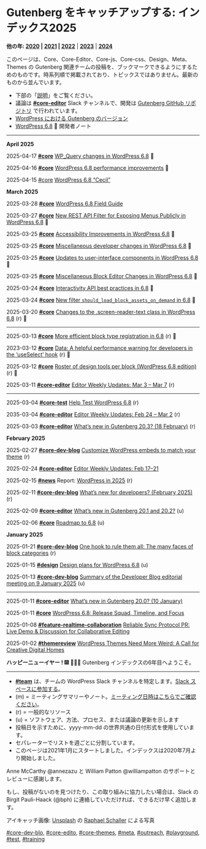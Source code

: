 <!--
# Keeping up with Gutenberg: Index 2025
-->

# Gutenberg をキャッチアップする: インデックス2025

<!--
**Other years: **[2020](https://make.wordpress.org/core/handbook/references/keeping-up-with-gutenberg-index/keeping-up-with-gutenberg-index-2020/) | [2021](https://make.wordpress.org/core/handbook/references/keeping-up-with-gutenberg-index/keeping-up-with-gutenberg-index-2021/)** | **[2022](https://make.wordpress.org/core/handbook/references/keeping-up-with-gutenberg-index/keeping-up-with-gutenberg-index-2022/)**** | **[2023](https://make.wordpress.org/core/handbook/references/keeping-up-with-gutenberg-index/gutenberg-index-2023)** | [**2024**](https://make.wordpress.org/core/handbook/references/keeping-up-with-gutenberg-index/gutenberg-index-2024/)
-->

**他の年: **[2020](https://ja.wordpress.org/team/handbook/core/references/keeping-up-with-gutenberg-index/keeping-up-with-gutenberg-index-2020/) | [2021](https://ja.wordpress.org/team/handbook/core/references/keeping-up-with-gutenberg-index/keeping-up-with-gutenberg-index-2021/)** | **[2022](https://ja.wordpress.org/team/handbook/core/references/keeping-up-with-gutenberg-index/keeping-up-with-gutenberg-index-2022/)**** | **[2023](https://ja.wordpress.org/team/handbook/core/references/keeping-up-with-gutenberg-index/gutenberg-index-2023/)** | [**2024**](https://ja.wordpress.org/team/handbook/core/references/keeping-up-with-gutenberg-index/gutenberg-index-2024/)

<!--
This page is the one place you can bookmark for Gutenberg\-related team posts of Core, Core-Editor, Core-js, Core-css, Design, Meta, and Themes, and other teams, when relevant. It’s a chronological listing, not topical. Latest on top.
-->

このページは、Core、Core-Editor、Core-js、Core-css、Design、Meta、Themes の Gutenberg 関連チームの投稿を、ブックマークできるようにするためのものです。時系列順で掲載されており、トピックスではありません。最新のものから並んでいます。

<!--
*   See *[Explanations](https://make.wordpress.org/core/wp-admin/post.php?post=101683&action=edit#explanations)* on the bottom.
*   Discussions are in the **[#core-editor](https://make.wordpress.org/core/tag/core-editor/)** Slack channel and development happens in the [Gutenberg GitHub repository](https://github.com/WordPress/gutenberg/issues)
*   Gutenberg [Versions in WordPress](https://developer.wordpress.org/block-editor/contributors/versions-in-wordpress/) Core

[WordPress 6.8](https://make.wordpress.org/core/6-8/) 📘 Dev notes
-->

-   下部の「[説明](#explanations)」をご覧ください。
-   議論は **[#core-editor](https://make.wordpress.org/core/tag/core-editor/)** Slack チャンネルで、開発は [Gutenberg GitHub リポジトリ](https://github.com/WordPress/gutenberg/issues) で行われています。
-   [WordPress における Gutenberg のバージョン](https://developer.wordpress.org/block-editor/contributors/versions-in-wordpress/)
-   [WordPress 6.8](https://make.wordpress.org/core/6-8/) 📘 開発者ノート

* * *

<!--
January

[January](#january)

[March](#mar)
-->

**April 2025**

2025-04-17 **[#core](https://make.wordpress.org/core/tag/core/)** [WP\_Query changes in WordPress 6.8](https://make.wordpress.org/core/2025/04/17/wp_query-changes-in-wordpress-6-8/) 📘

2025-04-16 **[#core](https://make.wordpress.org/core/tag/core/)** [WordPress 6.8 performance improvements](https://make.wordpress.org/core/2025/04/16/wordpress-6-8-performance-improvements/) 📘

2025-04-15 [#core](https://make.wordpress.org/core/tag/core/) [WordPress 6.8 “Cecil”](https://wordpress.org/news/2025/04/cecil/)

**March 2025**

2025-03-28 **[#core](https://make.wordpress.org/core/tag/core/)** [WordPress 6.8 Field Guide](https://make.wordpress.org/core/2025/03/28/wordpress-6-8-field-guide/)

2025-03-27 **[#core](https://make.wordpress.org/core/tag/core/)** [New REST API Filter for Exposing Menus Publicly in WordPress 6.8](https://make.wordpress.org/core/2025/03/27/new-rest-api-filter-for-exposing-menus-publicly-in-wordpress-6-8/) 📘

2025-03-25 **[#core](https://make.wordpress.org/core/tag/core/)** [Accessibility Improvements in WordPress 6.8](https://make.wordpress.org/core/2025/03/25/accessibility-improvements-in-wordpress-6-8/) 📘

2025-03-25 **[#core](https://make.wordpress.org/core/tag/core/)** [Miscellaneous developer changes in WordPress 6.8](https://make.wordpress.org/core/2025/03/25/miscellaneous-developer-changes-in-wordpress-6-8/) 📘

2025-03-25 **[#core](https://make.wordpress.org/core/tag/core/)** [Updates to user-interface components in WordPress 6.8](https://make.wordpress.org/core/2025/03/25/updates-to-user-interface-components-in-wordpress-6-8/) 📘

2025-03-25 **[#core](https://make.wordpress.org/core/tag/core/)** [Miscellaneous Block Editor Changes in WordPress 6.8](https://make.wordpress.org/core/2025/03/25/miscellaneous-block-editor-changes-in-wordpress-6-8/) 📘

2025-03-24 **[#core](https://make.wordpress.org/core/tag/core/)** [Interactivity API best practices in 6.8](https://make.wordpress.org/core/2025/03/24/interactivity-api-best-practices-in-6-8/) 📘

2025-03-24 **[#core](https://make.wordpress.org/core/tag/core/)** [New filter `should_load_block_assets_on_demand` in 6.8](https://make.wordpress.org/core/2025/03/24/new-filter-should_load_block_assets_on_demand-in-6-8/) 📘

2025-03-20 **[#core](https://make.wordpress.org/core/tag/core/)** [Changes to the .screen-reader-text class in WordPress 6.8](https://make.wordpress.org/core/2025/03/20/changes-to-the-screen-reader-text-class-in-wordpress-6-8/) (r) 📘

* * *

2025-03-13 **[#core](https://make.wordpress.org/core/tag/core/)** [More efficient block type registration in 6.8](https://make.wordpress.org/core/2025/03/13/more-efficient-block-type-registration-in-6-8/) (r) 📘

2023-03-12 **[#core](https://make.wordpress.org/core/tag/core/)** [Data: A helpful performance warning for developers in the ‘useSelect’ hook](https://make.wordpress.org/core/2025/03/12/data-a-helpful-performance-warning-for-developers-in-the-useselect-hook/) (r) 📘

2025-03-12 **[#core](https://make.wordpress.org/core/tag/core/)** [Roster of design tools per block (WordPress 6.8 edition)](https://make.wordpress.org/core/2025/03/12/roster-of-design-tools-per-block-wordpress-6-8-edition/) (r) 📘

2025-03-11 **[#core-editor](https://make.wordpress.org/core/tag/core-editor/)** [Editor Weekly Updates: Mar 3 – Mar 7](https://make.wordpress.org/core/2025/03/11/editor-weekly-update-feb-24-mar-2-2/) (r)

* * *

2025-03-04 **[#core-test](https://make.wordpress.org/core/tag/core-test/)** [Help Test WordPress 6.8](https://make.wordpress.org/test/2025/03/04/help-test-wordpress-6-8/) (r)

2035-03-04 **[#core-editor](https://make.wordpress.org/core/tag/core-editor/)** [Editor Weekly Updates: Feb 24 – Mar 2](https://make.wordpress.org/core/2025/03/04/editor-weekly-update-feb-24-mar-2/) (r)

2025-03-03 **[#core-editor](https://make.wordpress.org/core/tag/core-editor/)** [What’s new in Gutenberg 20.3? (18 February)](https://make.wordpress.org/core/2025/03/03/whats-new-in-gutenberg-20-3-18-february/) (r)

**February 2025**

2025-02-27 **[#core-dev-blog](https://make.wordpress.org/core/tag/core-dev-blog/)** [Customize WordPress embeds to match your theme](https://developer.wordpress.org/news/2025/02/customize-wordpress-embeds-to-match-your-theme/) (r)

2025-02-24 **[#core-editor](https://make.wordpress.org/core/tag/core-editor/)** [Editor Weekly Updates: Feb 17–21](https://make.wordpress.org/core/2025/02/24/editor-weekly-update-feb-17-21/)

2025-02-15 **[#news](https://make.wordpress.org/core/tag/news/)** Report: [WordPress in 2025](https://wordpress.org/news/2025/02/wordpress-in-2025-report/) (r)

2025-02-11 **[#core-dev-blog](https://make.wordpress.org/core/tag/core-dev-blog/)** [What’s new for developers? (February 2025)](https://developer.wordpress.org/news/2025/02/whats-new-for-developers-february-2025/) (r)

2025-02-09 **[#core-editor](https://make.wordpress.org/core/tag/core-editor/)** [What’s new in Gutenberg 20.1 and 20.2?](https://make.wordpress.org/core/2025/02/08/whats-new-in-gutenberg-20-1-and-20-2/) (u)

2025-02-06 **[#core](https://make.wordpress.org/core/tag/core/)** [Roadmap to 6.8](https://make.wordpress.org/core/2025/02/06/roadmap-to-6-8/) (u)

**January 2025**

2025-01-21 **[#core-dev-blog](https://make.wordpress.org/core/tag/core-dev-blog/)** [One hook to rule them all: The many faces of block categories](https://developer.wordpress.org/news/2025/01/one-hook-to-rule-them-all-the-many-faces-of-block-categories/) (r)

2025-01-15 **[#design](https://make.wordpress.org/core/tag/design/)** [Design plans for WordPress 6.8](https://make.wordpress.org/design/2025/01/15/design-plans-for-wordpress-6-8/) (u)

2025-01-13 **[#core-dev-blog](https://make.wordpress.org/core/tag/core-dev-blog/)** [Summary of the Developer Blog editorial meeting on 9 January 2025](https://make.wordpress.org/core/2025/01/13/developer-blog-editorial-meeting-summary-january-9-2025/) (u)

* * *

2025-01-11 **[#core-editor](https://make.wordpress.org/core/tag/core-editor/)** [What’s new in Gutenberg 20.0? (10 January)](https://make.wordpress.org/core/2025/01/11/whats-new-in-gutenberg-20-0-10-january/)

2025-01-11 **[#core](https://make.wordpress.org/core/tag/core/)** [WordPress 6.8: Release Squad, Timeline, and Focus](https://make.wordpress.org/core/2025/01/11/wordpress-6-8-release-squad-timeline-and-focus/)

2025-01-08 **[#feature-realtime-collaboration](https://make.wordpress.org/core/tag/feature-realtime-collaboration/)** [Reliable Sync Protocol PR: Live Demo & Discussion for Collaborative Editing](https://make.wordpress.org/core/2025/01/07/reliable-sync-protocol-pr-live-demo-discussion-for-collaborative-editing/)

2025-01-02 **[#themereview](https://make.wordpress.org/core/tag/themereview/)** [WordPress Themes Need More Weird: A Call for Creative Digital Homes](https://wordpress.org/news/2025/01/wordpress-themes-need-more-weird-a-call-for-creative-digital-homes/)  

<!--
**Happy New Year!** 🎆 🙌 🎉🥂 *Welcome to the 6th year of the Gutenberg Index.*
-->

**ハッピーニューイヤー !** 🎆 🙌🎉🥂 Gutenberg インデックスの6年目へようこそ。

* * *

<!--
*   **[#team](https://make.wordpress.org/core/tag/team/)** identifies a team’s WordPress Slack channel. [Join the Slack space](https://chat.wordpress.org/).
*   (m) = Meeting Summaries/Notes, [check here for meeting days and times](http://make.wordpresss.org/meetings)
*   (r) = general resource
*   (u) = indicates an update to software, methods, processes, or discussions
*   We use universal date format in yyyy-mm-dd to indicate publication date.
*   Separators divide the list by weeks
*   *This page started in January 2021. The index started in July 2020*
-->

*   **[#team](https://make.wordpress.org/core/tag/team/)** は、チームの WordPress Slack チャンネルを特定します。[Slack スペースに参加する](https://chat.wordpress.org/)。
*   (m) = ミーティングサマリーやノート。[ミーティング日時はこちらでご確認ください](http://make.wordpresss.org/meetings)。
*   (r) = 一般的なリソース
*   (u) = ソフトウェア、方法、プロセス、または議論の更新を示します
*   投稿日を示すために、yyyy-mm-dd の世界共通の日付形式を使用しています。
*   セパレーターでリストを週ごとに分割しています。
*   このページは2021年1月にスタートしました。インデックスは2020年7月より開始しました。

<!--
Big thanks to Anne McCarthy @annezazu and William Patton @williampatton for support and review.
-->

Anne McCarthy @annezazu と William Patton @williampatton のサポートとレビューに感謝します。

<!--
If you find a post missing, or you would like to help with this effort, ping Birgit Pauli-Haack (@bph) on Slack with the link, and she will add it as soon as possible.
-->

もし、投稿がないのを見つけたり、この取り組みに協力したい場合は、Slack の Birgit Pauli-Haack (@bph) に連絡していただければ、できるだけ早く追加します。

<!--
Featured Image: Photo by [Raphael Schaller](https://unsplash.com/@raphaelphotoch?utm_source=unsplash&utm_medium=referral&utm_content=creditCopyText) on [Unsplash](https://unsplash.com/s/photos/block-type?utm_source=unsplash&utm_medium=referral&utm_content=creditCopyText)
-->

アイキャッチ画像: [Unsplash](https://unsplash.com/s/photos/block-type?utm_source=unsplash&utm_medium=referral&utm_content=creditCopyText) の [Raphael Schaller](https://unsplash.com/@raphaelphotoch?utm_source=unsplash&utm_medium=referral&utm_content=creditCopyText) による写真

[#core-dev-blo](https://make.wordpress.org/core/tag/core-dev-blo/), [#core-edito](https://make.wordpress.org/core/tag/core-edito/), [#core-themes](https://make.wordpress.org/core/tag/core-themes/), [#meta](https://make.wordpress.org/core/tag/meta/), [#outreach](https://make.wordpress.org/core/tag/outreach/), [#playground](https://make.wordpress.org/core/tag/playground/), [#test](https://make.wordpress.org/core/tag/test/), [#training](https://make.wordpress.org/core/tag/training/)
